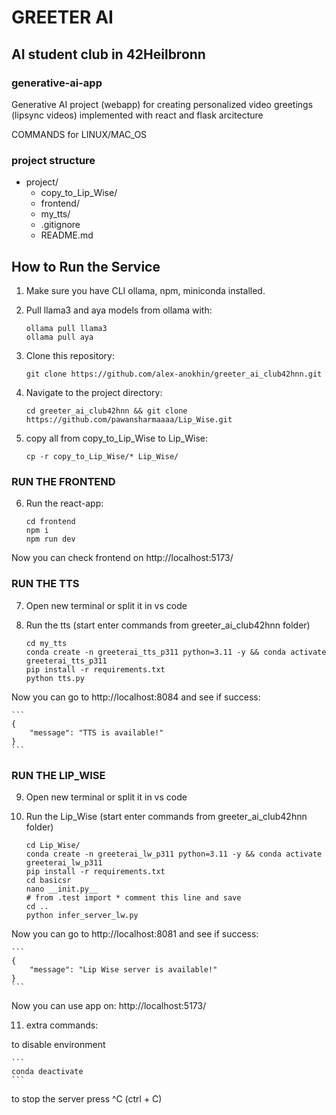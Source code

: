 # GREETER AI
## AI student club in 42Heilbronn
### generative-ai-app
Generative AI project (webapp) for creating personalized video greetings (lipsync videos) implemented with react and flask arcitecture

COMMANDS for LINUX/MAC_OS

### project structure
- project/
    - copy_to_Lip_Wise/
    - frontend/
    - my_tts/
    - .gitignore
    - README.md

## How to Run the Service

1. Make sure you have CLI ollama, npm, miniconda installed.
2. Pull llama3 and aya models from ollama with:
    ```
    ollama pull llama3
    ollama pull aya
    ```

3. Clone this repository:

    ```
    git clone https://github.com/alex-anokhin/greeter_ai_club42hnn.git
    ```

4. Navigate to the project directory:

    ```
    cd greeter_ai_club42hnn && git clone https://github.com/pawansharmaaaa/Lip_Wise.git
    ```

5. copy all from copy_to_Lip_Wise to Lip_Wise:

    ```
    cp -r copy_to_Lip_Wise/* Lip_Wise/
    ```
### RUN THE FRONTEND
6. Run the react-app:
    ```
    cd frontend
    npm i
    npm run dev
    ```

Now you can check frontend on http://localhost:5173/

### RUN THE TTS
7. Open new terminal or split it in vs code
8. Run the tts (start enter commands from greeter_ai_club42hnn folder)

    ```
	cd my_tts
    conda create -n greeterai_tts_p311 python=3.11 -y && conda activate greeterai_tts_p311
    pip install -r requirements.txt
    python tts.py
    ```

Now you can go to http://localhost:8084 and see if success:

    ```
    {
        "message": "TTS is available!"
    }
    ```

### RUN THE LIP_WISE
9. Open new terminal or split it in vs code
10. Run the Lip_Wise (start enter commands from greeter_ai_club42hnn folder)

    ```
	cd Lip_Wise/
    conda create -n greeterai_lw_p311 python=3.11 -y && conda activate greeterai_lw_p311
    pip install -r requirements.txt
    cd basicsr
    nano __init.py__
    # from .test import * comment this line and save
    cd ..
    python infer_server_lw.py
    ```
Now you can go to http://localhost:8081 and see if success:

    ```
    {
        "message": "Lip Wise server is available!"
    }
    ```

Now you can use app on: http://localhost:5173/

11. extra commands:

to disable environment

    ```
	conda deactivate
    ```

to stop the server press ^C (ctrl + C)